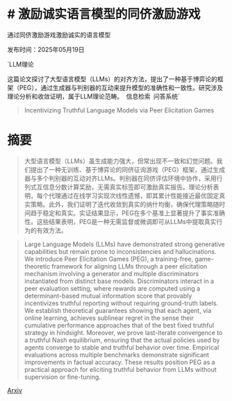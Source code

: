 # # 激励诚实语言模型的同侪激励游戏

通过同侪激励游戏激励诚实的语言模型

发布时间：2025年05月19日

`LLM理论

这篇论文探讨了大型语言模型（LLMs）的对齐方法，提出了一种基于博弈论的框架（PEG），通过生成器与判别器的互动来提升模型的准确性和一致性。研究涉及理论分析和收敛证明，属于LLM理论范畴。` `信息检索` `问答系统`

> Incentivizing Truthful Language Models via Peer Elicitation Games

# 摘要

> 大型语言模型（LLMs）虽生成能力强大，但常出现不一致和幻觉问题。我们提出了一种无训练、基于博弈论的同侪征询游戏（PEG）框架，通过生成器与多个判别器的互动对齐LLMs。判别器在同侪评估环境中协作，采用行列式互信息分数计算奖励，无需真实标签即可激励真实报告。理论分析表明，每个代理通过在线学习实现次线性遗憾，即其累计性能接近最优固定真实策略。此外，我们证明了迭代收敛到真实的纳什均衡，确保代理策略随时间趋于稳定和真实。实证结果显示，PEG在多个基准上显著提升了事实准确性。这些结果表明，PEG是一种无需监督或微调即可从LLMs中提取真实行为的有效方法。

> Large Language Models (LLMs) have demonstrated strong generative capabilities but remain prone to inconsistencies and hallucinations. We introduce Peer Elicitation Games (PEG), a training-free, game-theoretic framework for aligning LLMs through a peer elicitation mechanism involving a generator and multiple discriminators instantiated from distinct base models. Discriminators interact in a peer evaluation setting, where rewards are computed using a determinant-based mutual information score that provably incentivizes truthful reporting without requiring ground-truth labels. We establish theoretical guarantees showing that each agent, via online learning, achieves sublinear regret in the sense their cumulative performance approaches that of the best fixed truthful strategy in hindsight. Moreover, we prove last-iterate convergence to a truthful Nash equilibrium, ensuring that the actual policies used by agents converge to stable and truthful behavior over time. Empirical evaluations across multiple benchmarks demonstrate significant improvements in factual accuracy. These results position PEG as a practical approach for eliciting truthful behavior from LLMs without supervision or fine-tuning.

[Arxiv](https://arxiv.org/abs/2505.13636)